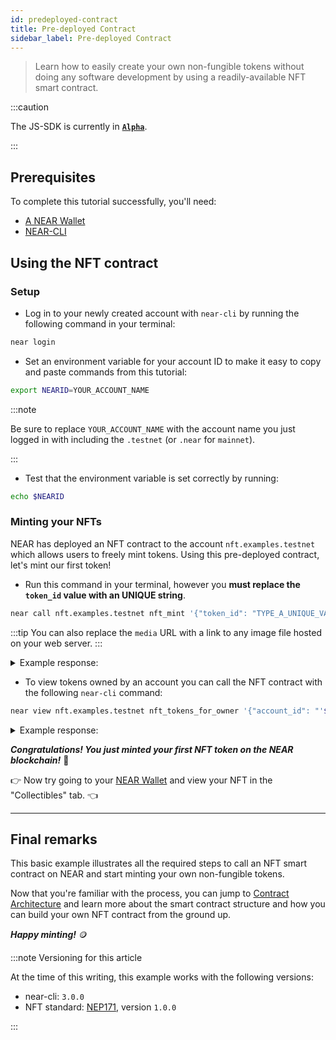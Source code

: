 ```yaml
---
id: predeployed-contract
title: Pre-deployed Contract
sidebar_label: Pre-deployed Contract
---
```


> Learn how to easily create your own non-fungible tokens without doing any software development by using a readily-available NFT smart contract.


:::caution

The JS-SDK is currently in **[`Alpha`](https://github.com/near/near-sdk-js/releases/)**. 

:::

## Prerequisites

To complete this tutorial successfully, you'll need:

- [A NEAR Wallet](https://testnet.mynearwallet.com/create)
- [NEAR-CLI](/tools/near-cli#setup)

## Using the NFT contract

### Setup

- Log in to your newly created account with `near-cli` by running the following command in your terminal:

```bash
near login
```

 - Set an environment variable for your account ID to make it easy to copy and paste commands from this tutorial:

```bash
export NEARID=YOUR_ACCOUNT_NAME
```
:::note

Be sure to replace `YOUR_ACCOUNT_NAME` with the account name you just logged in with including the `.testnet` (or `.near` for `mainnet`).

:::

- Test that the environment variable is set correctly by running:

```bash
echo $NEARID
```

### Minting your NFTs

NEAR has deployed an NFT contract to the account `nft.examples.testnet` which allows users to freely mint tokens. Using this pre-deployed contract, let's mint our first token! 


- Run this command in your terminal, however you **must replace the `token_id` value with an UNIQUE string**.

```bash
near call nft.examples.testnet nft_mint '{"token_id": "TYPE_A_UNIQUE_VALUE_HERE", "receiver_id": "'$NEARID'", "metadata": { "title": "GO TEAM", "description": "The Team Goes", "media": "https://bafybeidl4hjbpdr6u6xvlrizwxbrfcyqurzvcnn5xoilmcqbxfbdwrmp5m.ipfs.dweb.link/", "copies": 1}}' --accountId $NEARID --deposit 0.1
```

:::tip
You can also replace the `media` URL with a link to any image file hosted on your web server.
:::

<details>
<summary>Example response: </summary>
<p>

```json
Log [nft.examples.testnet]: EVENT_JSON:{"standard":"nep171","version":"nft-1.0.0","event":"nft_mint","data":[{"owner_id":"benjiman.testnet","token_ids":["TYPE_A_UNIQUE_VALUE_HERE"]}]}
Transaction Id 8RFWrQvAsm2grEsd1UTASKpfvHKrjtBdEyXu7WqGBPUr
To see the transaction in the transaction explorer, please open this url in your browser
https://testnet.nearblocks.io/txns/8RFWrQvAsm2grEsd1UTASKpfvHKrjtBdEyXu7WqGBPUr
''
```

</p>
</details>

- To view tokens owned by an account you can call the NFT contract with the following `near-cli` command:

```bash
near view nft.examples.testnet nft_tokens_for_owner '{"account_id": "'$NEARID'"}'
```

<details>
<summary>Example response: </summary>
<p>

```json
[
  {
    "token_id": "0",
    "owner_id": "dev-xxxxxx-xxxxxxx",
    "metadata": {
      "title": "Some Art",
      "description": "My NFT media",
      "media": "https://upload.wikimedia.org/wikipedia/commons/thumb/0/00/Olympus_Mons_alt.jpg/1024px-Olympus_Mons_alt.jpg",
      "media_hash": null,
      "copies": 1,
      "issued_at": null,
      "expires_at": null,
      "starts_at": null,
      "updated_at": null,
      "extra": null,
      "reference": null,
      "reference_hash": null
    },
    "approved_account_ids": {}
  }
]
```

</p>
</details>

***Congratulations! You just minted your first NFT token on the NEAR blockchain!*** 🎉

👉 Now try going to your [NEAR Wallet](https://testnet.mynearwallet.com) and view your NFT in the "Collectibles" tab. 👈 

---

## Final remarks

This basic example illustrates all the required steps to call an NFT smart contract on NEAR and start minting your own non-fungible tokens.

Now that you're familiar with the process, you can jump to [Contract Architecture](/tutorials/nfts/js/skeleton) and learn more about the smart contract structure and how you can build your own NFT contract from the ground up.

***Happy minting!*** 🪙

:::note Versioning for this article

At the time of this writing, this example works with the following versions:

- near-cli: `3.0.0`
- NFT standard: [NEP171](https://nomicon.io/Standards/Tokens/NonFungibleToken/Core), version `1.0.0`

:::
